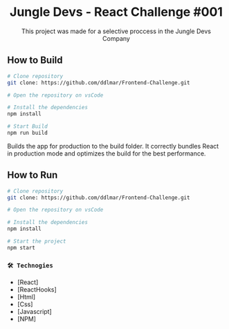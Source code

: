 <h1 align='center'>Jungle Devs - React Challenge #001</h1>

<p align='center'>This project was made for a selective proccess in the Jungle Devs Company</p>

## How to Build

```bash
# Clone repository
git clone: https://github.com/ddlmar/Frontend-Challenge.git

# Open the repository on vsCode

# Install the dependencies
npm install

# Start Build
npm run build
```

Builds the app for production to the build folder.
It correctly bundles React in production mode and optimizes the build for the best performance.

## How to Run

```bash
# Clone repository
git clone: https://github.com/ddlmar/Frontend-Challenge.git

# Open the repository on vsCode

# Install the dependencies
npm install

# Start the project
npm start
```

### `🛠 Technogies`

- [React]
- [ReactHooks]
- [Html]
- [Css]
- [Javascript]
- [NPM]
